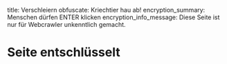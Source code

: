 title: Verschleiern
obfuscate: Kriechtier hau ab!
encryption_summary: Menschen dürfen ENTER klicken
encryption_info_message: Diese Seite ist nur für Webcrawler unkenntlich gemacht.

<script id="autostart">
const ctheme = 'css/w3-theme-44bb4f-mono';
document.getElementById('theme-auto').href = base_url + '/' + ctheme + '.css';
document.getElementById('theme-light').href = base_url + '/' + ctheme + '-light.css';
document.getElementById('theme-dark').href = base_url + '/' + ctheme + '-dark.css';
</script>
<h1>Seite entschlüsselt</h1>